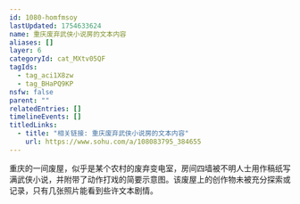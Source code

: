 ```yaml
---
id: 1080-homfmsoy
lastUpdated: 1754633624
name: 重庆废弃武侠小说房的文本内容
aliases: []
layer: 6
categoryId: cat_MXtv05QF
tagIds:
  - tag_aci1X8zw
  - tag_BHaPQ9KP
nsfw: false
parent: ""
relatedEntries: []
timelineEvents: []
titledLinks:
  - title: "相关链接: 重庆废弃武侠小说房的文本内容"
    url: https://www.sohu.com/a/108083795_384655
---
```


重庆的一间废屋，似乎是某个农村的废弃变电室，房间四墙被不明人士用作稿纸写满武侠小说，并附带了动作打戏的简要示意图。该废屋上的创作物未被充分探索或记录，只有几张照片能看到些许文本剧情。